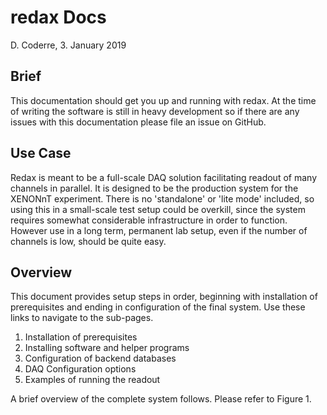 # redax Docs
D. Coderre, 3. January 2019

## Brief

This documentation should get you up and running with redax. At the time of writing the software is still 
in heavy development so if there are any issues with this documentation please file an issue on GitHub.

## Use Case

Redax is meant to be a full-scale DAQ solution facilitating readout of many channels in parallel. It is 
designed to be the production system for the XENONnT experiment. There is no 'standalone' or 'lite mode' 
included, so using this in a small-scale test setup could be overkill, since the system requires somewhat 
considerable infrastructure in order to function. However use in a long term, permanent lab setup, even 
if the number of channels is low, should be quite easy.

## Overview

This document provides setup steps in order, beginning with installation of prerequisites and ending in 
configuration of the final system. Use these links to navigate to the sub-pages.

  1. Installation of prerequisites
  2. Installing software and helper programs
  3. Configuration of backend databases
  4. DAQ Configuration options
  5. Examples of running the readout
  
A brief overview of the complete system follows. Please refer to Figure 1.

